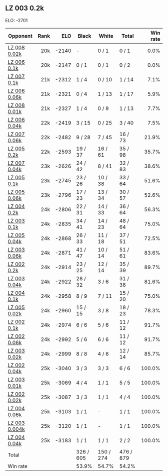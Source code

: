 ## LZ 003 0.2k ##

ELO: -2701

Opponent | Rank | ELO | Black | White | Total | Win rate
---------|-----:|----:|-------|-------|-------|-------:
[LZ 008 0.02k](LZ%20008%200.02k.md) | 20k | -2140 | - | 0 / 1 | 0 / 1 | 0.0%
[LZ 006 0.1k](LZ%20006%200.1k.md) | 20k | -2147 | 0 / 1 | 0 / 1 | 0 / 2 | 0.0%
[LZ 007 0.1k](LZ%20007%200.1k.md) | 21k | -2312 | 1 / 4 | 0 / 10 | 1 / 14 | 7.1%
[LZ 006 0.06k](LZ%20006%200.06k.md) | 21k | -2321 | 0 / 4 | 1 / 13 | 1 / 17 | 5.9%
[LZ 008 0.01k](LZ%20008%200.01k.md) | 21k | -2327 | 1 / 4 | 0 / 9 | 1 / 13 | 7.7%
[LZ 006 0.04k](LZ%20006%200.04k.md) | 22k | -2419 | 3 / 15 | 0 / 25 | 3 / 40 | 7.5%
[LZ 007 0.06k](LZ%20007%200.06k.md) | 22k | -2482 | 9 / 28 | 7 / 45 | 16 / 73 | 21.9%
[LZ 005 0.2k](LZ%20005%200.2k.md) | 22k | -2593 | 19 / 37 | 16 / 61 | 35 / 98 | 35.7%
[LZ 007 0.04k](LZ%20007%200.04k.md) | 23k | -2626 | 24 / 42 | 8 / 41 | 32 / 83 | 38.6%
[LZ 005 0.1k](LZ%20005%200.1k.md) | 23k | -2745 | 23 / 26 | 10 / 38 | 33 / 64 | 51.6%
[LZ 005 0.06k](LZ%20005%200.06k.md) | 23k | -2796 | 17 / 23 | 13 / 34 | 30 / 57 | 52.6%
[LZ 004 0.2k](LZ%20004%200.2k.md) | 24k | -2806 | 22 / 31 | 14 / 33 | 36 / 64 | 56.3%
[LZ 003 0.1k](LZ%20003%200.1k.md) | 24k | -2835 | 34 / 41 | 14 / 23 | 48 / 64 | 75.0%
[LZ 005 0.04k](LZ%20005%200.04k.md) | 24k | -2868 | 26 / 33 | 11 / 18 | 37 / 51 | 72.5%
[LZ 003 0.06k](LZ%20003%200.06k.md) | 24k | -2871 | 41 / 47 | 10 / 14 | 51 / 61 | 83.6%
[LZ 002 0.2k](LZ%20002%200.2k.md) | 24k | -2914 | 23 / 25 | 12 / 14 | 35 / 39 | 89.7%
[LZ 003 0.04k](LZ%20003%200.04k.md) | 24k | -2922 | 28 / 32 | 3 / 6 | 31 / 38 | 81.6%
[LZ 004 0.1k](LZ%20004%200.1k.md) | 24k | -2958 | 8 / 9 | 7 / 11 | 15 / 20 | 75.0%
[LZ 005 0.02k](LZ%20005%200.02k.md) | 24k | -2960 | 15 / 15 | 3 / 8 | 18 / 23 | 78.3%
[LZ 002 0.1k](LZ%20002%200.1k.md) | 24k | -2974 | 6 / 6 | 5 / 6 | 11 / 12 | 91.7%
[LZ 002 0.06k](LZ%20002%200.06k.md) | 24k | -2992 | 5 / 6 | 6 / 6 | 11 / 12 | 91.7%
[LZ 003 0.02k](LZ%20003%200.02k.md) | 24k | -2999 | 8 / 8 | 4 / 6 | 12 / 14 | 85.7%
[LZ 002 0.04k](LZ%20002%200.04k.md) | 25k | -3040 | 3 / 3 | 3 / 3 | 6 / 6 | 100.0%
[LZ 003 0.01k](LZ%20003%200.01k.md) | 25k | -3069 | 4 / 4 | 1 / 1 | 5 / 5 | 100.0%
[LZ 002 0.02k](LZ%20002%200.02k.md) | 25k | -3087 | 3 / 3 | 1 / 1 | 4 / 4 | 100.0%
[LZ 004 0.06k](LZ%20004%200.06k.md) | 25k | -3103 | 1 / 1 | - | 1 / 1 | 100.0%
[LZ 003 0.004k](LZ%20003%200.004k.md) | 25k | -3120 | 1 / 1 | - | 1 / 1 | 100.0%
[LZ 004 0.04k](LZ%20004%200.04k.md) | 25k | -3183 | 1 / 1 | 1 / 1 | 2 / 2 | 100.0%
Total | | | 326 / 605 | 150 / 274 | 476 / 879 | 
Win rate| | | 53.9% | 54.7% | 54.2% | 
